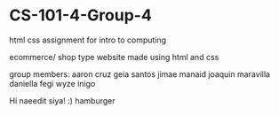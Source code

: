 # CS-101-4-Group-4
html css assignment for intro to computing

ecommerce/ shop type website made using html and css

group members:
aaron cruz
geia santos
jimae manaid
joaquin maravilla
daniella fegi
wyze inigo

Hi naeedit siya! :)
hamburger
